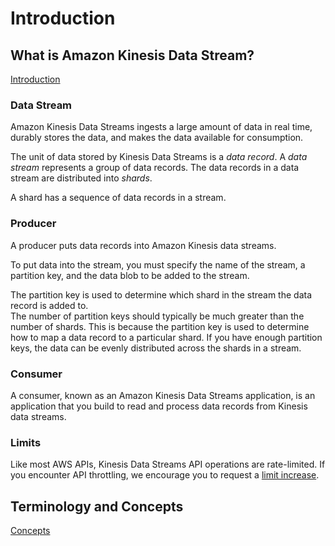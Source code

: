 # Introduction

## What is Amazon Kinesis Data Stream?
[Introduction](https://docs.aws.amazon.com/streams/latest/dev/introduction.html)

### Data Stream
Amazon Kinesis Data Streams ingests a large amount of data in real time, durably stores the data,
and makes the data available for consumption.

The unit of data stored by Kinesis Data Streams is a *data record*. 
A *data stream* represents a group of data records. 
The data records in a data stream are distributed into *shards*.

A shard has a sequence of data records in a stream.

### Producer
A producer puts data records into Amazon Kinesis data streams.

To put data into the stream, you must specify the name of the stream, a partition key, 
and the data blob to be added to the stream.

The partition key is used to determine which shard in the stream the data record is added to.  
The number of partition keys should typically be much greater than the number of shards. 
This is because the partition key is used to determine how to map a data record to a particular shard. 
If you have enough partition keys, the data can be evenly distributed across the shards in a stream.

### Consumer
A consumer, known as an Amazon Kinesis Data Streams application, 
is an application that you build to read and process data records from Kinesis data streams.

### Limits
Like most AWS APIs, Kinesis Data Streams API operations are rate-limited.
If you encounter API throttling, we encourage you to request a 
[limit increase](https://docs.aws.amazon.com/streams/latest/dev/service-sizes-and-limits.html).

## Terminology and Concepts
[Concepts](https://docs.aws.amazon.com/streams/latest/dev/key-concepts.html)


